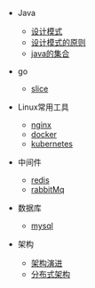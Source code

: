 * Java
  * [设计模式](modelDesign/model.md)
  * [设计模式的原则](modelDesign/role.md)
  * [java的集合](java/collection/collection.md)

* go
  * [slice](java/collection/slice.md)

- Linux常用工具
  - [nginx](linux/nginx/nginx.md)
  - [docker](linux/docker/docker.md)
  - [kubernetes](linux/docker/kubernetes.md)

- 中间件
  - [redis](/middleware/redis/redis.md)
  - [rabbitMq](/middleware/rabbitMq/rabbitMq.md)

- 数据库
  - [mysql](/middleware/redis/rabbitMq.md)
  
- 架构
  - [架构演进](/middleware/redis/redis.md)
  - [分布式架构](/middleware/redis/redis.md)
